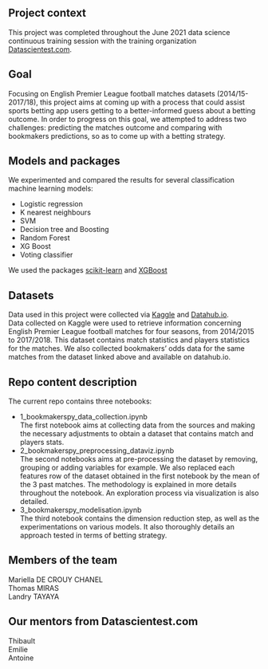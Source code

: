 ## Project context
This project was completed throughout the June 2021 data science continuous training session with the training organization [Datascientest.com](https://datascientest.com/).</br>
## Goal
Focusing on English Premier League football matches datasets (2014/15-2017/18), this project aims at coming up with a process that could assist sports betting app users getting to a better-informed guess about a betting outcome. In order to progress on this goal, we attempted to address two challenges: predicting the matches outcome and comparing with bookmakers predictions, so as to come up with a betting strategy.
## Models and packages
We experimented and compared the results for several classification machine learning models:</br>
* Logistic regression
* K nearest neighbours
* SVM
* Decision tree and Boosting
* Random Forest
* XG Boost
* Voting classifier
  
We used the packages [scikit-learn](https://scikit-learn.org/) and [XGBoost](https://xgboost.ai/)
## Datasets
Data used in this project were collected via [Kaggle](https://www.kaggle.com/shubhmamp/english-premier-league-match-data) and [Datahub.io](https://datahub.io/sports-data/english-premier-league#data-cli).</br>
Data collected on Kaggle were used to retrieve information concerning English Premier League football matches for four seasons, from 2014/2015 to 2017/2018. This dataset contains match statistics and players statistics for the matches. We also collected bookmakers’ odds data for the same matches from the dataset linked above and available on datahub.io.
## Repo content description
The current repo contains three notebooks:
* 1_bookmakerspy_data_collection.ipynb</br>
  The first notebook aims at collecting data from the sources and making the necessary adjustments to obtain a dataset that contains match and players stats.</br> 
* 2_bookmakerspy_preprocessing_dataviz.ipynb</br>
  The second notebooks aims at pre-processing the dataset by removing, grouping or adding variables for example. We also replaced each features row of the dataset obtained in the first notebook by the mean of the 3 past matches. The methodology is explained in more details throughout the notebook. An exploration process via visualization is also detailed.
* 3_bookmakerspy_modelisation.ipynb</br>
The third notebook contains the dimension reduction step, as well as the experimentations on various models. It also thoroughly details an approach tested in terms of betting strategy.
## Members of the team
Mariella DE CROUY CHANEL</br>
Thomas MIRAS</br>
Landry TAYAYA</br>
## Our mentors from Datascientest.com
Thibault</br>
Emilie</br>
Antoine




